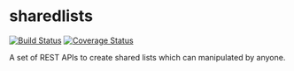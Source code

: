 # sharedlists

[![Build Status](https://travis-ci.org/pylover/sharedlists.svg?branch=master)](https://travis-ci.org/pylover/sharedlists)
[![Coverage Status](https://coveralls.io/repos/github/pylover/sharedlists/badge.svg?branch=master)](https://coveralls.io/github/pylover/sharedlists?branch=master)

A set of REST APIs to create shared lists which can manipulated by anyone.

